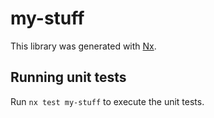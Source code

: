 # my-stuff

This library was generated with [Nx](https://nx.dev).

## Running unit tests

Run `nx test my-stuff` to execute the unit tests.
